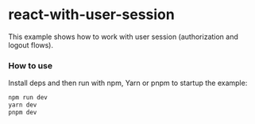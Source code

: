 # react-with-user-session

This example shows how to work with user session (authorization and logout flows).

### How to use

Install deps and then run with npm, Yarn or pnpm to startup the example:

```bash
npm run dev
yarn dev
pnpm dev
```
